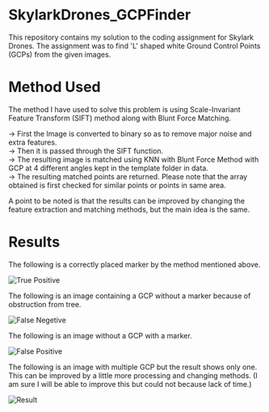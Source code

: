 # SkylarkDrones_GCPFinder

This repository contains my solution to the coding assignment for Skylark Drones. 
The assignment was to find 'L' shaped white Ground Control Points (GCPs) from the given images.

# Method Used

The method I have used to solve this problem is using Scale-Invariant Feature Transform (SIFT) method along with Blunt Force Matching. 

-> First the Image is converted to binary so as to remove major noise and extra features.<br />
-> Then it is passed through the SIFT function.<br />
-> The resulting image is matched using KNN with Blunt Force Method with GCP at 4 different angles kept in the template folder in                 data.<br />
-> The resulting matched points are returned. Please note that the array obtained is first checked for similar points or points in same area.<br />

A point to be noted is that the results can be improved by changing the feature extraction and matching methods, but the main idea is the same.

# Results

The following is a correctly placed marker by the method mentioned above.

![True Positive](data/results/DJI_0036_1.JPG)

The following is an image containing a GCP without a marker because of obstruction from tree. 

![False Negetive](data/results/DJI_0050_1.JPG)

The following is an image without a GCP with a marker. 

![False Positive](data/results/DJI_0064_4.JPG)


The following is an image with multiple GCP but the result shows only one. This can be improved by a little more processing and changing methods. (I am sure I will be able to improve this but could not because lack of time.) 

![Result](data/results/DJI_0084_4.JPG)
